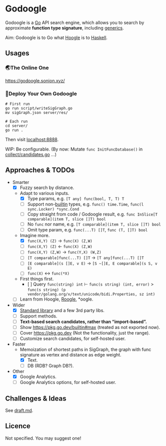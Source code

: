 # Godoogle

Godoogle is a [Go](https://go.dev/) API search engine, which allows you to search by approximate **function type
signature**, including [generics](https://go.dev/doc/tutorial/generics).

Aim: Godoogle is to Go what [Hoogle](https://hoogle.haskell.org/) is to [Haskell](https://www.haskell.org/).

## Usages

### 🌏The Online One

https://godoogle.sonion.xyz/

### 🏡Deploy Your Own Godoogle

```shell
# First run
go run script/writeSigGraph.go
mv sigGraph.json server/res/

# Each run
cd server/
go run .
```

Then visit [localhost:8888](http://localhost:8888).

WIP: Be configurable. (By now: Mutate `func InitFuncDatabase()` in [collect/candidates.go](collect/candidates.go) ...)

## Approaches & TODOs

- Smarter
    - [x] Fuzzy search by distance.
    - Adapt to various inputs.
        - [x] Type params, e.g. `[T any] func(bool, T, T) T`
        - [ ] Support non-[builtin](https://pkg.go.dev/builtin) types,
          e.g. `func() time.Time`, `func(l sync.Locker) *sync.Cond`
        - [ ] Copy straight from code / Godoogle result, e.g. `func InSlice[T comparable](item T, slice []T) bool`
        - [ ] No `func` nor name, e.g. `[T comparable](item T, slice []T) bool`
        - [ ] Omit type param, e.g. `func(...T) []T`, `func (T, []T) bool`
    - Imagine more.
        - [x] `func(X,Y) (Z)` -> `func(X) (Z,W)`
        - [ ] `func(X,Y) (Z)` <- `func(X) (Z,W)`
        - [ ] `func(X,Y) (Z,W)` -> `func(Y,X) (W,Z)`
        - [ ] `[T comparable]func(...T) []T` -> `[T any]func(...T) []T`
        - [ ] `[E comparable](s []E, v E)` -> `[S ~[]E, E comparable](s S, v E)`
        - [ ] `func(X)` <-> `func(*X)`
    - First things first.
        - [ ] 
          Query `func(string) int` ⊢ `func(s string) (int, error)` > `func(s string) (p vendor/golang.org/x/text/unicode/bidi.Properties, sz int)`
    - [ ] Learn from Hoogle, [Roogle](https://roogle.hkmatsumoto.com/), *oogle.
- Wider
    - [x] [Standard library](https://pkg.go.dev/std) and a few 3rd party libs.
    - [ ] Support methods.
    - [ ] **Text-based search candidates, rather than “import-based”.**
    - [ ] Show https://pkg.go.dev/builtin#max (treated as not exported now).
    - [ ] Cover https://pkg.go.dev (Not the functionality, just the range).
    - [ ] Customize search candidates, for self-hosted user.
- Faster
    - Memoization of shortest paths in SigGraph, the graph with func signature as vertex and distance as edge weight.
        - [x] Text.
        - [ ] DB (RDB? Graph DB?).
- Other
    - [x] Google Analytics.
    - [ ] Google Analytics options, for self-hosted user.

## Challenges & Ideas

See [draft.md](draft.md).

## Licence

Not specified. You may suggest one!